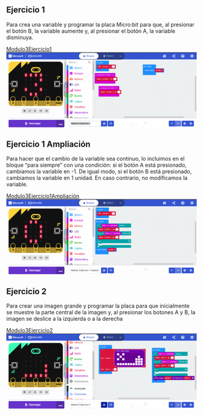 ## Ejercicio 1
Para crea una variable y programar la placa Micro:bit para que, al presionar el botón B, la variable aumente y, al presionar el botón A, la variable disminuya.

[Modulo3Ejercicio1](/microbit-Módulo-3-Ejercicio-1.hex)
![Modulo3Ejercicio1](/Modulo3Ejercicio1.png)

## Ejercicio 1 Ampliación

Para hacer que el cambio de la variable sea continuo, lo incluimos en el bloque “para siempre” con una condición: si el botón A está presionado, cambiamos la variable en -1. De igual modo, si el botón B está presionado, cambiamos la variable en 1 unidad. En caso contrario, no modificamos la variable.

[Modulo3Ejercicio1Ampliación](/microbit-Módulo-3-Ejercicio-1-Ampliación.hex)
![Modulo3Ejercicio1Ampliación](/Modulo3Ejercicio1Ampliacion.png)

## Ejercicio 2

Para crear una imagen grande y programar la placa para que inicialmente se muestre la parte central de la imagen y, al presionar los botones A y B, la imagen se deslice a la izquierda o a la derecha

[Modulo3Ejercicio2](/microbit-Módulo-3-Ejercicio-2.hex)
![Modulo3Ejercicio2](/Modulo3Ejercicio2.png)
